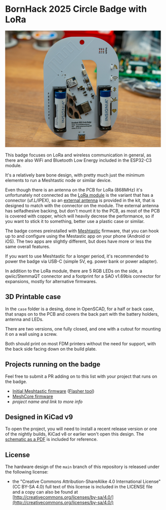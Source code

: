 # BornHack 2025 Circle Badge with LoRa

![BornHack 2025 Circle Badge with LoRa (prototype)](https://github.com/bornhack/badge2025/raw/main/IMAGES/DSC_1114.jpg "BornHack 2025 Circle Badge with LoRa (prototype)")

This badge focuses on LoRa and wireless communication in general, as there are also WiFi and Bluetooth Low Energy included in the ESP32-C3 module.

It's a relatively bare bone design, with pretty much just the minimum elements to run a Meshtastic node or similar device.

Even though there is an antenna on the PCB for LoRa (868MHz) it's unfortunately not connected as the [LoRa module](https://www.seeedstudio.com/Wio-SX1262-Wireless-Module-p-5981.html) is the variant that has a connector (uf.L/IPEX), so an [external antenna](https://www.molex.com/en-us/products/part-detail/2111400100) is provided in the kit, that is designed to match with the connector on the module. The external antenna has selfadhesive backing, but don't mount it to the PCB, as most of the PCB is covered with copper, which will heavily decrese the performance, so if you want to stick it to something, better use a plastic case or similar.

The badge comes preinstalled with [Meshtastic](https://meshtastic.org/) firmware, that you can hook up to and configure using the Mestastic app on your phone (Android or iOS). The two apps are slightly different, but does have more or less the same overall features.

If you want to use Meshtastic for a longer period, it's recommended to power the badge via USB-C (simple  5V, eg. power bank or power adapter).

In addition to the LoRa module, there are 5 RGB LEDs on the side, a qwiic/StemmaQT connector and a footprint for a SAO v1.69bis connector for expansions, mostly for alternative firmwares.

## 3D Printable case

In the ```case``` folder is a desing, done in OpenSCAD, for a half or back case, that snaps on to the PCB and covers the back part with the battery holders, antenna and LEDs.

There are two versions, one fully closed, and one with a cutout for mounting it on a wall using a screw.

Both should print on most FDM printers without the need for support, with the back side facing down on the build plate.


## Projects running on the badge

Feel free to submit a PR adding on to this list with your project that runs on the badge.

- [Initial Meshtastic firmware](https://github.com/badgeteam/bornhack2025-meshtastic) ([Flasher tool](https://github.com/badgeteam/bornhack2025-flasher))
- [MeshCore firmware](https://github.com/badgeteam/bornhack2025-meshcore)
- _project name and link to more info_


## Designed in KiCad v9

To open the project, you will need to install a recent release version or one of the nightly builds, KiCad v8 or earlier won't open this design. The [schematic as a PDF](https://github.com/bornhack/badge2025/raw/main/schematics.pdf) is included for reference.


## License

The hardware design of the `main` branch of this repository is released under the following license:

* the "Creative Commons Attribution-ShareAlike 4.0 International License"
  (CC BY-SA 4.0) full text of this license is included in the LICENSE file
  and a copy can also be found at
  [http://creativecommons.org/licenses/by-sa/4.0/](http://creativecommons.org/licenses/by-sa/4.0/)
